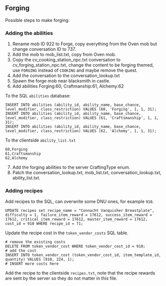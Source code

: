 ## Forging

Possible steps to make forging:

### Adding the abilities

1. Rename mob ID 922 to Forge, copy everything from the Oven mob but change conversation ID to 737.
2. Add the mob to mob_list.txt, copy from Oven mob.
3. Copy the cv_cooking_station_npc.txt conversation to cv_forging_station_npc.txt, change the content to be forging themed, use `FORGING` instead of `COOKING` and maybe remove the quest.
4. Add the conversation to the conversation_lookup.txt
5. Spawn the forge mob near blacksmith in castle.
6. Add abilities Forging:60, Craftmanship:61, Alchemy:62

To the SQL `abilities` database:
```
INSERT INTO abilities (ability_id, ability_name, base_chance, level_modifier, class_restriction) VALUES (60, 'Forging', 1, 1, 31);
INSERT INTO abilities (ability_id, ability_name, base_chance, level_modifier, class_restriction) VALUES (61, 'Craftsmanship', 1, 1, 31);
INSERT INTO abilities (ability_id, ability_name, base_chance, level_modifier, class_restriction) VALUES (62, 'Alchemy', 1, 1, 31);
```

To the clientside `ability_list.txt`
```
60,Forging
61,Craftsmanship
62,Alchemy
```

7. Add the forging abilities to the server CraftingType enum.
8. Patch the conversation_lookup.txt, mob_list.txt, conversation_lookup.txt, ability_list.txt.

### Adding recipes

Add recipes to the SQL, can overwrite some DNU ones, for example `910`.
```
UPDATE recipes set recipe_name = "Connacht Vanquisher Breastplate", difficulty = 1, failure_item_reward = 17612, success_item_reward = 17612, critical_item_reward = 17612, master_item_reward = 17612, cost_id = 910 WHERE recipe_id = 71;
```
Update the recipe cost in the `token_vendor_costs` SQL table.
```
# remove the existing costs
DELETE FROM token_vendor_cost WHERE token_vendor_cost_id = 910;
# add the cost
INSERT INTO token_vendor_cost (token_vendor_cost_id, item_template_id, quantity) VALUES (910, 224, 1);
# INSERT more costs here
```
Add the recipe to the clientside `recipes.txt`, note that the recipe rewards are sent by the server so they do not matter in this file.

